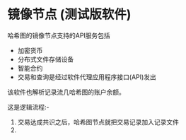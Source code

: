 镜像节点 (测试版软件)
===

哈希图的镜像节点支持的API服务包括

* 加密货币
* 分布式文件存储设备
* 智能合约
* 交易和查询是经过软件代理应用程序接口(API)发出

该软件也解析记录流几哈希图的账户余额。

这是逻辑流程:-

1. 交易达成共识之后，哈希图节点就把交易记录加入记录文件
2. 

